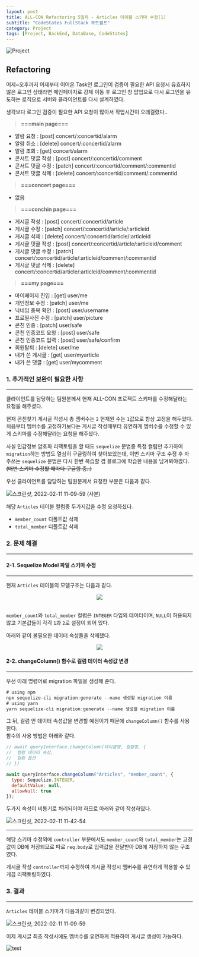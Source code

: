 ```yaml
---
layout: post
title: ALL-CON Refactoring 5일차 - Articles 테이블 스키마 수정(1)
subtitle: "CodeStates FullStack 부트캠프"
category: Project
tags: [Project, BackEnd, DataBase, CodeStates]
---
```


![Project](https://user-images.githubusercontent.com/83164003/152715311-82cc5a61-ca9c-4c46-a955-77970d4449bb.jpg)
## Refactoring

어제~오후까지 어제부터 이어온 Task인 로그인이 검증이 필요한 API 요청시 유효하지 않은 로그인 상태라면 메인페이지로 강제 이동 후 로그인 창 팝업으로 다시 로그인을 유도하는 로직으로 서버와 클라이언트를 다시 설계하였다.

생각보다 로그인 검증이 필요한 API 요청이 많아서 작업시간이 오래걸렸다..

> **===main page===**
- 알람 요청 : [post] concert/:concertid/alarm 
- 알람 취소 : [delete] concert/:concertid/alarm
- 알람 조회 : [get] concert/alarm
- 콘서트 댓글 작성 : [post] concert/:concertid/comment
- 콘서트 댓글 수정 : [patch] concert/:concertid/comment/:commentid
- 콘서트 댓글 삭제 : [delete] concert/:concertid/comment/:commentid

> **===concert page===**
- 없음

> **===conchin page===**
- 게시글 작성 : [post] concert/:concertid/article 
- 게시글 수정 : [patch] concert/:concertid/article/:articleid
- 게시글 삭제 : [delete] concert/:concertid/article/:articleid
- 게시글 댓글 작성 : [post] concert/:concertid/article/:articleid/comment
- 게시글 댓글 수정 : [patch] concert/:concertid/article/:articleid/comment/:commentid
- 게시글 댓글 삭제 : [delete] concert/:concertid/article/:articleid/comment/:commentid

> **===my page===**
- 마이페이지 진입 : [get] user/me
- 개인정보 수정 : [patch] user/me
- 닉네임 중복 확인 : [post] user/username
- 프로필사진 수정 : [patch] user/picture
- 콘친 인증 : [patch] user/safe
- 콘친 인증코드 요청 : [post] user/safe
- 콘친 인증코드 입력 : [post] user/safe/confirm 
- 회원탈퇴 : [delete] user/me
- 내가 쓴 게시글 : [get] user/myarticle
- 내가 쓴 댓글 : [get] user/mycomment

### 1. 추가적인 보완이 필요한 사항
---

클라이언트를 담당하는 팀원분께서 현재 ALL-CON 프로젝트 스키마를 수정해달라는 요청을 해주셨다.

현재 콘친찾기 게시글 작성시 총 멤버수는 `2` 현재원 수는 `1`값으로 항상 고정을 해두었다.<br>
처음부터 멤버수를 고정하기보다는 게시글 작성때부터 유연하게 멤버수를 수정할 수 있게 스키마를 수정해달라는 요청을 해주셨다.

사실 민감정보 암호화 리팩토링을 할 때도 `sequelize` 문법중 특정 컬럼만 추가하여 `migration`하는 방법도 열심히 구글링하여 찾아보았는데, 이번 스키마 구조 수정 후 자주쓰는 `sequelize` 문법은 다시 한번 복습할 겸 블로그에 학습한 내용을 남겨봐야겠다. ~~(매번 스키마 수정할 때마다 구글링 중..)~~

우선 클라이언트를 담당하는 팀원분께서 요청한 부분은 다음과 같다.

![스크린샷, 2022-02-11 11-09-59 (사본)](https://user-images.githubusercontent.com/83164003/153529646-275d910a-f7ee-43e2-8818-c2f2c9087961.png)

해당 `Articles` 테이블 컬럼중 두가지값을 수정 요청하셨다.
- `member_count` 디폴트값 삭제
- `total_member` 디폴트값 삭제

### 2. 문제 해결
---
#### 2-1. Sequelize Model 파일 스키마 수정
---

현재 `Articles` 테이블의 모델구조는 다음과 같다.

<center><img src="https://user-images.githubusercontent.com/83164003/153530343-c5bc09d9-9c91-4f8b-bb9b-56be132b2c22.png"/></center><br>

`member_count`와 `total_member` 컬럼은 `INTEGER` 타입의 데이터이며, `NULL`이 허용되지 않고 기본값들이 각각 `1`과 `2`로 설정이 되어 있다.

아래와 같이 불필요한 데이터 속성들을 삭제했다.

<center><img src="https://user-images.githubusercontent.com/83164003/153530565-8e3c1057-f48a-446a-b7eb-1afcf3531e53.png"/></center>



#### 2-2. changeColumn() 함수로 컬럼 데이터 속성값 변경
---

우선 아래 명령어로 migration 파일을 생성해 준다.

```js
# using npm
npx sequelize-cli migration:generate --name 생성할 migration 이름
# using yarn
yarn sequelize-cli migration:generate --name 생성할 migration 이름
```

그 뒤, 컬럼 안 데이터 속성값을 변경할 예정이기 때문에 `changeColumn()` 함수를 사용한다. <br>
함수의 사용 방법은 아래와 같다.

```js
// await queryInterface.changeColumn(테이블명, 컬럼명, {
//  컬럼 데이터 속성,
//  컬럼 옵션
// })

await queryInterface.changeColumn("Articles", "member_count", {
  type: Sequelize.INTEGER,
  defaultValue: null,
  allowNull: true
});
```

두가지 속성이 비동기로 처리되어야 하므로 아래와 같이 작성하였다.

![스크린샷, 2022-02-11 11-42-54](https://user-images.githubusercontent.com/83164003/153529840-83dcc0fa-af69-4442-9395-dbc371849e23.png)

---

해당 스키마 수정외에 `controller` 부분에서도 `member_count`와 `total_member`는 고정값이 DB에 저장되므로 따로 `req.body`로 입력값을 전달받아 DB에 저장하지 않는 구조였다. 

게시글 작성 `controller`까지 수정하여 게시글 작성시 멤버수를 유연하게 적용할 수 있게끔 리팩토링하였다.

### 3. 결과
---

`Articles` 테이블 스키마가 다음과같이 변경되었다.

![스크린샷, 2022-02-11 11-09-59](https://user-images.githubusercontent.com/83164003/153530932-c18c05a1-c469-413f-97da-62c00be542ea.png)

이제 게시글 최초 작성시에도 멤버수를 유연하게 적용하여 게시글 생성이 가능하다.

![test](https://user-images.githubusercontent.com/83164003/153531161-6c35922d-cdce-458d-ae93-04daa29ab5b9.gif)
